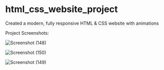 # html_css_website_project

Created a modern, fully responsive HTML & CSS website with animations

Project Screenshots:

![Screenshot (148)](https://github.com/ParishaCB/html_css_website_project/assets/120040449/29d73879-be58-45d7-b82a-eb0174701190)

![Screenshot (150)](https://github.com/ParishaCB/html_css_website_project/assets/120040449/ecfb949a-79ec-43de-9308-675eb07d7bc8)

![Screenshot (149)](https://github.com/ParishaCB/html_css_website_project/assets/120040449/f3b8ac42-fd59-47fb-8cce-7b3b0f67246f)

